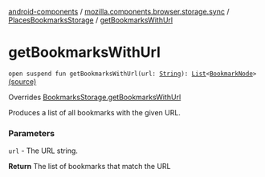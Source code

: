 [android-components](../../index.md) / [mozilla.components.browser.storage.sync](../index.md) / [PlacesBookmarksStorage](index.md) / [getBookmarksWithUrl](./get-bookmarks-with-url.md)

# getBookmarksWithUrl

`open suspend fun getBookmarksWithUrl(url: `[`String`](https://kotlinlang.org/api/latest/jvm/stdlib/kotlin/-string/index.html)`): `[`List`](https://kotlinlang.org/api/latest/jvm/stdlib/kotlin.collections/-list/index.html)`<`[`BookmarkNode`](../../mozilla.components.concept.storage/-bookmark-node/index.md)`>` [(source)](https://github.com/mozilla-mobile/android-components/blob/master/components/browser/storage-sync/src/main/java/mozilla/components/browser/storage/sync/PlacesBookmarksStorage.kt#L66)

Overrides [BookmarksStorage.getBookmarksWithUrl](../../mozilla.components.concept.storage/-bookmarks-storage/get-bookmarks-with-url.md)

Produces a list of all bookmarks with the given URL.

### Parameters

`url` - The URL string.

**Return**
The list of bookmarks that match the URL

